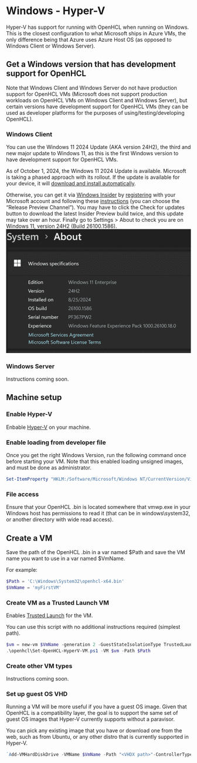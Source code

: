 # Windows - Hyper-V
Hyper-V has support for running with OpenHCL when running on Windows. 
This is the closest configuration to what Microsoft ships in Azure VMs, the only difference being that Azure uses Azure Host OS (as opposed to Windows Client or Windows Server).

## Get a Windows version that has development support for OpenHCL

Note that Windows Client and Windows Server do not have production support for OpenHCL VMs (Microsoft does not support production workloads on OpenHCL VMs on Windows Client and Windows Server), but certain versions have development support for OpenHCL VMs (they can be used as developer platforms for the purposes of using/testing/developing OpenHCL).

### Windows Client

You can use the Windows 11 2024 Update (AKA version 24H2), the third and new major update to Windows 11, as this is the first Windows version to have development support for OpenHCL VMs.

As of October 1, 2024, the Windows 11 2024 Update is available. Microsoft is taking a phased approach with its rollout. If the update is available for your device, it will [download and install automatically](https://learn.microsoft.com/en-us/windows/release-health/status-windows-11-24h2). 

Otherwise, you can get it via [Windows Insider](https://www.microsoft.com/en-us/windowsinsider) by [registering](https://www.microsoft.com/en-us/windowsinsider/register) with your Microsoft account and following these [instructions](https://www.microsoft.com/en-us/windowsinsider/for-business-getting-started#flight) (you can choose the “Release Preview Channel”). You may have to click the Check for updates button to download the latest Insider Preview build twice, and this update may take over an hour. Finally go to Settings > About to check you are on Windows 11, version 24H2 (Build 26100.1586). 
![alt text](./_images/exampleWindows.png)

### Windows Server
Instructions coming soon.

## Machine setup

### Enable Hyper-V
Enbable [Hyper-V](https://learn.microsoft.com/en-us/virtualization/hyper-v-on-windows/quick-start/enable-hyper-v) on your machine. 

### Enable loading from developer file
Once you get the right Windows Version, run the following command once before starting your VM.  Note that this enabled loading unsigned images, and must be done as administrator.

```powershell
Set-ItemProperty "HKLM:/Software/Microsoft/Windows NT/CurrentVersion/Virtualization" -Name "AllowFirmwareLoadFromFile" -Value 1 -Type DWORD | Out-Null
```

### File access
Ensure that your OpenHCL .bin is located somewhere that vmwp.exe in your Windows host has permissions to read it (that can be in windows\system32, or another directory with wide read access). 

## Create a VM

Save the path of the OpenHCL .bin in a var named $Path and save the VM name you want to use in a var named $VmName.

For example:

```powershell
$Path = 'C:\Windows\System32\openhcl-x64.bin'
$VmName = 'myFirstVM'
```

### Create VM as a Trusted Launch VM
Enables [Trusted Launch](https://learn.microsoft.com/en-us/azure/virtual-machines/trusted-launch) for the VM.

You can use this script with no additional instructions required (simplest path).
```powershell
$vm = new-vm $VmName -generation 2 -GuestStateIsolationType TrustedLaunch
.\openhcl\Set-OpenHCL-HyperV-VM.ps1 -VM $vm -Path $Path
```

### Create other VM types
Instructions coming soon.

### Set up guest OS VHD
Running a VM will be more useful if you have a guest OS image. Given that OpenHCL is a compatibility layer, the goal is to support the same set of guest OS images that Hyper-V currently supports without a paravisor.

You can pick any existing image that you have or download one from the web, such as from Ubuntu, or any other distro that is currently supported in Hyper-V.

```powershell
`Add-VMHardDiskDrive -VMName $VmName -Path "<VHDX path>"-ControllerType SCSI -ControllerNumber 0 -ControllerLocation 1`
```
